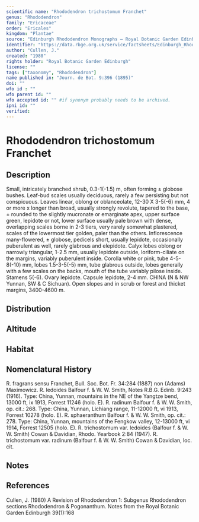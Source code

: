 ```yaml
---
scientific name: "Rhododendron trichostomum Franchet"
genus: "Rhododendron"
family: "Ericaceae"
order: "Ericales"
kingdom: "Plantae"
source: "Edinburgh Rhododendron Monographs – Royal Botanic Garden Edinburgh"
identifier: "https://data.rbge.org.uk/service/factsheets/Edinburgh_Rhododendron_Monographs.xhtml"
author: "Cullen, J."
created: "1980"
rights holder: "Royal Botanic Garden Edinburgh"
license: ""
tags: ["taxonomy", "Rhododendron"]
name published in: "Journ. de Bot. 9:396 (1895)"
doi: ""
wfo id : ""
wfo parent id: ""
wfo accepted id: "" #if synonym probably needs to be archived.                      
ipni id: ""
verified:
---
```


                       

# Rhododendron trichostomum Franchet

## Description
Small, intricately branched shrub, 0.3-1(-1.5) m, often forming ± globose bushes. Leaf-bud scales usually deciduous, rarely a few persisting but not conspicuous. Leaves linear, oblong or oblanceolate, 12-30 X 3-5(-6) mm, 4 or more x longer than broad, usually strongly revolute, tapered to the base, ± rounded to the slightly mucronate or emarginate apex, upper surface green, lepidote or not, lower surface usually pale brown with dense, overlapping scales borne in 2-3 tiers, very rarely somewhat plastered, scales of the lowermost tier golden, paler than the others. Inflorescence many-flowered, ± globose, pedicels short, usually lepidote, occasionally puberulent as well, rarely glabrous and elepidote. Calyx lobes oblong or narrowly triangular, 1-2.5 mm, usually lepidote outside, loriform-ciliate on the margins, variably puberulent inside. Corolla white or pink, tube 4-5-8(-10) mm, lobes 1.5-3-5(-5) mm, tube glabrous outside, lobes generally with a few scales on the backs, mouth of the tube variably pilose inside. Stamens 5(-6). Ovary lepidote. Capsule lepidote, 2-4 mm. CHINA (N & NW Yunnan, SW & C Sichuan). Open slopes and in scrub or forest and thicket margins, 3400-4600 m.

## Distribution


## Altitude


## Habitat


## Nomenclatural History
R. fragrans sensu Franchet, Bull. Soc. Bot. Fr. 34:284 (1887) non (Adams) Maximowicz. R. ledoides Balfour f. & W. W. Smith, Notes R.B.G. Edinb. 9:243 (1916). Type: China, Yunnan, mountains in the NE of the Yangtze bend, 13000 ft, ix 1913, Forrest 11246 (holo. E). R. radinum Balfour f. & W. W. Smith, op. cit.: 268. Type: China, Yunnan, Lichiang range, 11-12000 ft, vi 1913, Forrest 10278 (holo. E). R. sphaeranthum Balfour f. & W. W. Smith, op. cit.: 278. Type: China, Yunnan, mountains of the Fengkow valley, 12-13000 ft, vi 1914, Forrest 12505 (holo. E). R. trichostomum var. ledoides (Balfour f. & W. W. Smith) Cowan & Davidian, Rhodo. Yearbook 2:84 (1947). R. trichostomum var. radinum (Balfour f. & W. W. Smith) Cowan & Davidian, loc. cit.
                       
## Notes


## References

Cullen, J. (1980) A Revision of Rhododendron 1: Subgenus Rhododendron sections Rhododendron & Pogonanthum. Notes from the Royal Botanic Garden Edinburgh 39(1):168
